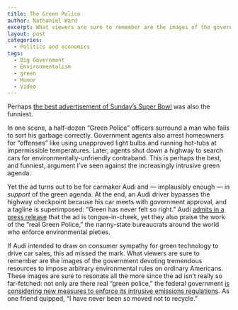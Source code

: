 ```yaml
---
title: The Green Police
author: Nathaniel Ward
excerpt: What viewers are sure to remember are the images of the government devoting tremendous resources to impose arbitrary environmental rules on ordinary Americans.
layout: post
categories:
  - Politics and economics
tags:
  - Big Government
  - Environmentalism
  - green
  - Humor
  - Video
---
```

Perhaps [the best advertisement of Sunday’s Super Bowl](www.youtube.com/watch?v=Wq58zS4_jvM) was also the funniest.

In one scene, a half-dozen “Green Police” officers surround a man who fails to sort his garbage correctly. Government agents also arrest homeowners for “offenses” like using unapproved light bulbs and running hot-tubs at impermissible temperatures. Later, agents shut down a highway to search cars for environmentally-unfriendly contraband. This is perhaps the best, and funniest, argument I’ve seen against the increasingly intrusive green agenda.

Yet the ad turns out to be for carmaker Audi and — implausibly enough — in *support* of the green agenda. At the end, an Audi driver bypasses the highway checkpoint because his car meets with government approval, and a tagline is superimposed: “Green has never felt so right.” Audi [admits in a press release][1] that the ad is tongue-in-cheek, yet they also praise the work of the “real Green Police,” the nanny-state bureaucrats around the world who enforce environmental pieties.

If Audi intended to draw on consumer sympathy for green technology to drive car sales, this ad missed the mark. What viewers are sure to remember are the images of the government devoting tremendous resources to impose arbitrary environmental rules on ordinary Americans. These images are sure to resonate all the more since the ad isn’t really so far-fetched: not only are there real “green police,” the federal government [is considering new measures to enforce its intrusive emissions regulations][2]. As one friend quipped, “I have never been so moved not to recycle.”

 [1]: http://www.audiusa.com/us/brand/en/models/a3_tdi/green_police.html
 [2]: http://blog.heritage.org/2010/02/08/watch-out-for-the-green-police/